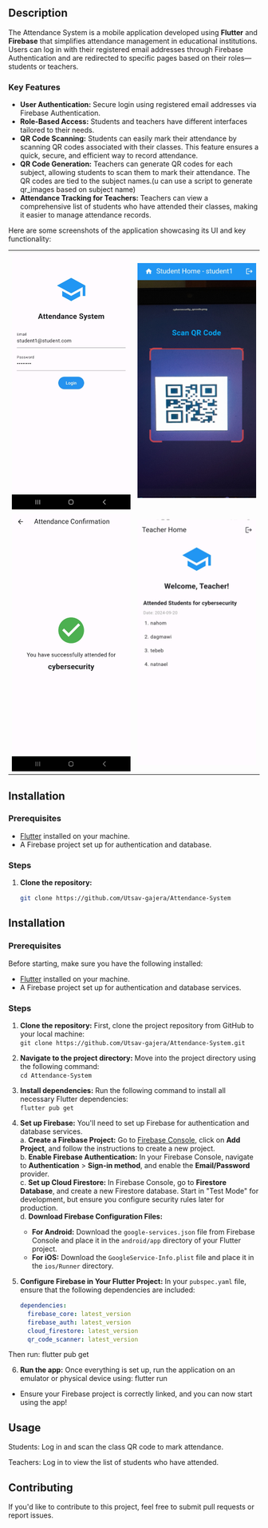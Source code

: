 ## Description

The Attendance System is a mobile application developed using **Flutter** and **Firebase** that simplifies attendance management in educational institutions. Users can log in with their registered email addresses through Firebase Authentication and are redirected to specific pages based on their roles—students or teachers.

### Key Features

- **User Authentication:** Secure login using registered email addresses via Firebase Authentication.
- **Role-Based Access:** Students and teachers have different interfaces tailored to their needs.
- **QR Code Scanning:** Students can easily mark their attendance by scanning QR codes associated with their classes. This feature ensures a quick, secure, and efficient way to record attendance.
- **QR Code Generation:** Teachers can generate QR codes for each subject, allowing students to scan them to mark their attendance. The QR codes are tied to the subject names.(u can use a script to generate qr_images based on subject name)
- **Attendance Tracking for Teachers:** Teachers can view a comprehensive list of students who have attended their classes, making it easier to manage attendance records.

Here are some screenshots of the application showcasing its UI and key functionality:

<table>
  <tr>
    <td><img src="assets/screenshots/Screenshot_1.jpg" alt="Login Page" width="300"/></td>
    <td><img src="assets/screenshots/Screenshot_2.jpg" alt="Scan Page" width="300"/></td>
  </tr>
  <tr>
    <td><img src="assets/screenshots/Screenshot_3.jpg" alt="Confirmation Page" width="300"/></td>
    <td><img src="assets/screenshots/Screenshot_4.jpg" alt="Student List Page" width="300"/></td>
  </tr>
</table>

## Installation

### Prerequisites

- [Flutter](https://flutter.dev/docs/get-started/install) installed on your machine.
- A Firebase project set up for authentication and database.

### Steps

1. **Clone the repository:**
   ```bash
   git clone https://github.com/Utsav-gajera/Attendance-System
   ```

## Installation

### Prerequisites

Before starting, make sure you have the following installed:

- [Flutter](https://flutter.dev/docs/get-started/install) installed on your machine.
- A Firebase project set up for authentication and database services.

### Steps

1. **Clone the repository:** First, clone the project repository from GitHub to your local machine:  
   `git clone https://github.com/Utsav-gajera/Attendance-System.git`

2. **Navigate to the project directory:** Move into the project directory using the following command:  
   `cd Attendance-System`

3. **Install dependencies:** Run the following command to install all necessary Flutter dependencies:  
   `flutter pub get`

4. **Set up Firebase:** You'll need to set up Firebase for authentication and database services.  
   a. **Create a Firebase Project:** Go to [Firebase Console](https://console.firebase.google.com/), click on **Add Project**, and follow the instructions to create a new project.  
   b. **Enable Firebase Authentication:** In your Firebase Console, navigate to **Authentication** > **Sign-in method**, and enable the **Email/Password** provider.  
   c. **Set up Cloud Firestore:** In Firebase Console, go to **Firestore Database**, and create a new Firestore database. Start in "Test Mode" for development, but ensure you configure security rules later for production.  
   d. **Download Firebase Configuration Files:**

   - **For Android:** Download the `google-services.json` file from Firebase Console and place it in the `android/app` directory of your Flutter project.
   - **For iOS:** Download the `GoogleService-Info.plist` file and place it in the `ios/Runner` directory.

5. **Configure Firebase in Your Flutter Project:** In your `pubspec.yaml` file, ensure that the following dependencies are included:

   ```yaml
   dependencies:
     firebase_core: latest_version
     firebase_auth: latest_version
     cloud_firestore: latest_version
     qr_code_scanner: latest_version
   ```

Then run:
flutter pub get

6. **Run the app:** Once everything is set up, run the application on an emulator or physical device using:
   flutter run

- Ensure your Firebase project is correctly linked, and you can now start using the app!

## Usage

Students: Log in and scan the class QR code to mark attendance.

Teachers: Log in to view the list of students who have attended.

## Contributing

If you'd like to contribute to this project, feel free to submit pull requests or report issues.
